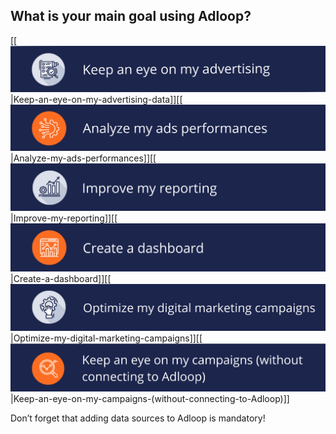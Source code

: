 
## What is your main goal using Adloop?


[[![](.gitbook/10.png)|Keep-an-eye-on-my-advertising-data]][[![](.gitbook/11.png)|Analyze-my-ads-performances]][[![](.gitbook/12.png)|Improve-my-reporting]][[![](.gitbook/13.png)|Create-a-dashboard]][[![](.gitbook/14.png)|Optimize-my-digital-marketing-campaigns]][[![](.gitbook/15.png)|Keep-an-eye-on-my-campaigns-(without-connecting-to-Adloop)]]

Don’t forget that adding data sources to Adloop is mandatory! 





